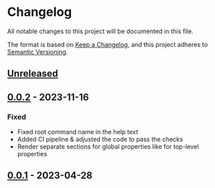 # Changelog

All notable changes to this project will be documented in this file.

The format is based on [Keep a Changelog](https://keepachangelog.com/en/1.0.0/),
and this project adheres to [Semantic Versioning](https://semver.org/spec/v2.0.0.html).



## [Unreleased]

## [0.0.2] - 2023-11-16

### Fixed

- Fixed root command name in the help text
- Added CI pipeline & adjusted the code to pass the checks
- Render separate sections for global properties like for top-level properties

## [0.0.1] - 2023-04-28



[Unreleased]: https://github.com/giantswarm/schemadocs/compare/v0.0.2...HEAD
[0.0.2]: https://github.com/giantswarm/schemadocs/compare/v0.0.1...v0.0.2
[0.0.1]: https://github.com/giantswarm/schemadocs/releases/tag/v0.0.1
